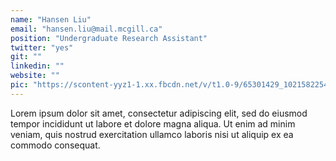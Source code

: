 ```yaml
---
name: "Hansen Liu"
email: "hansen.liu@mail.mcgill.ca"
position: "Undergraduate Research Assistant"
twitter: "yes"
git: ""
linkedin: ""
website: ""
pic: "https://scontent-yyz1-1.xx.fbcdn.net/v/t1.0-9/65301429_10215822549609328_5872287614479892480_o.jpg?_nc_cat=102&_nc_sid=85a577&_nc_ohc=sm0B0qBI8LIAX8bjN0T&_nc_ht=scontent-yyz1-1.xx&oh=0f8215f09ccea3108be7182c7149e685&oe=5EF41A78"
---
```


Lorem ipsum dolor sit amet, consectetur adipiscing elit, sed do eiusmod tempor incididunt ut labore et dolore magna aliqua. Ut enim ad minim veniam, quis nostrud exercitation ullamco laboris nisi ut aliquip ex ea commodo consequat.